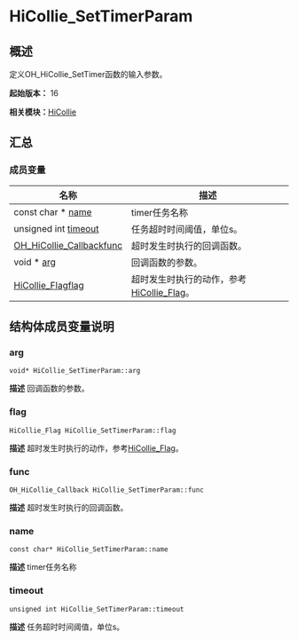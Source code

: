 # HiCollie_SetTimerParam


## 概述

定义OH_HiCollie_SetTimer函数的输入参数。

**起始版本：** 16

**相关模块：**[HiCollie](_hi_hicollie.md)


## 汇总


### 成员变量

| 名称 | 描述 | 
| -------- | -------- |
| const char \* [name](#name) | timer任务名称  | 
| unsigned int [timeout](#timeout) | 任务超时时间阈值，单位s。  | 
| [OH_HiCollie_Callback](_hi_hicollie.md#oh_hicollie_callback)[func](#func) | 超时发生时执行的回调函数。  | 
| void \* [arg](#arg) | 回调函数的参数。  | 
| [HiCollie_Flag](_hi_hicollie.md#hicollie_flag)[flag](#flag) | 超时发生时执行的动作，参考[HiCollie_Flag](_hi_hicollie.md#hicollie_flag)。  | 


## 结构体成员变量说明


### arg

```
void* HiCollie_SetTimerParam::arg
```
**描述**
回调函数的参数。


### flag

```
HiCollie_Flag HiCollie_SetTimerParam::flag
```
**描述**
超时发生时执行的动作，参考[HiCollie_Flag](_hi_hicollie.md#hicollie_flag)。


### func

```
OH_HiCollie_Callback HiCollie_SetTimerParam::func
```
**描述**
超时发生时执行的回调函数。


### name

```
const char* HiCollie_SetTimerParam::name
```
**描述**
timer任务名称


### timeout

```
unsigned int HiCollie_SetTimerParam::timeout
```
**描述**
任务超时时间阈值，单位s。

